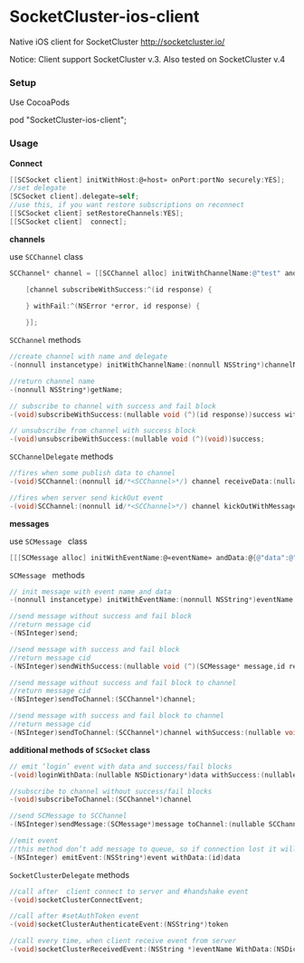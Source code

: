 # SocketCluster-ios-client

Native iOS client for SocketCluster http://socketcluster.io/

Notice: Client support SocketCluster v.3. Also tested on SocketCluster v.4

### Setup 

Use CocoaPods

pod "SocketCluster-ios-client";

### Usage
 
**Connect**
```objective-c
[[SCSocket client] initWithHost:@«host» onPort:portNo securely:YES];   
//set delegate
[SCSocket client].delegate=self;   
//use this, if you want restore subscriptions on reconnect
[[SCSocket client] setRestoreChannels:YES];
[[SCSocket client]  connect];
```

**channels**

use ``SCChannel`` class

```objective-c
SCChannel* channel = [[SCChannel alloc] initWithChannelName:@"test" andDelegate:nil];

    [channel subscribeWithSuccess:^(id response) {
        
    } withFail:^(NSError *error, id response) {

    }];
```

``SCChannel`` methods

```objective-c
//create channel with name and delegate
-(nonnull instancetype) initWithChannelName:(nonnull NSString*)channelName andDelegate:(nullable id /*<SCChannelDelegate>*/)delegate;
```


```objective-c
//return channel name
-(nonnull NSString*)getName;

```

```objective-c
// subscribe to channel with success and fail block
-(void)subscribeWithSuccess:(nullable void (^)(id response))success withFail:(nullable void (^)(NSError* error,id response))fail;
```

```objective-c
// unsubscribe from channel with success block
-(void)unsubscribeWithSuccess:(nullable void (^)(void))success;
```

``SCChannelDelegate`` methods

```objective-c
//fires when some publish data to channel
-(void)SCChannel:(nonnull id/*<SCChannel>*/) channel receiveData:(nullable id)data;
```

```objective-c
//fires when server send kickOut event
-(void)SCChannel:(nonnull id/*<SCChannel>*/) channel kickOutWithMessage:(nullable id)message;
```


**messages**

use ``SCMessage `` class

```objective-c
[[[SCMessage alloc] initWithEventName:@«eventName» andData:@{@"data":@"test" }] send]
```


``SCMessage `` methods

```objective-c
// init message with event name and data
-(nonnull instancetype) initWithEventName:(nonnull NSString*)eventName andData:(nullable id)data
```

```objective-c
//send message without success and fail block
//return message cid
-(NSInteger)send;
```

```objective-c
//send message with success and fail block
//return message cid
-(NSInteger)sendWithSuccess:(nullable void (^)(SCMessage* message,id response))success withFail:(nullable void (^)(SCMessage* message,id response))fail;
```

```objective-c
//send message without success and fail block to channel
//return message cid
-(NSInteger)sendToChannel:(SCChannel*)channel;
```

```objective-c
//send message with success and fail block to channel
//return message cid
-(NSInteger)sendToChannel:(SCChannel*)channel withSuccess:(nullable void (^)(SCMessage* message,id response))success withFail:(nullable void (^)(SCMessage* message,id response))fail;
```

**additional methods of ``SCSocket`` class**

```objective-c
// emit ‘login’ event with data and success/fail blocks
-(void)loginWithData:(nullable NSDictionary*)data withSuccess:(nullable void (^)(id response))success withFail:(nullable void (^)(id response))fail;
```

```objective-c
//subscribe to channel without success/fail blocks
-(void)subscribeToChannel:(SCChannel*)channel
```

```objective-c
//send SCMessage to SCChannel
-(NSInteger)sendMessage:(SCMessage*)message toChannel:(nullable SCChannel*)channel;
```

```objective-c
//emit event 
//this method don’t add message to queue, so if connection lost it will not resend 
-(NSInteger) emitEvent:(NSString*)event withData:(id)data
```

``SocketClusterDelegate`` methods

```objective-c
//call after  client connect to server and #handshake event
-(void)socketClusterConnectEvent;
```

```objective-c
//call after #setAuthToken event
-(void)socketClusterAuthenticateEvent:(NSString*)token
```

```objective-c
//call every time, when client receive event from server
-(void)socketClusterReceivedEvent:(NSString *)eventName WithData:(NSDictionary *)data isStandartEvent:(BOOL)isStandartEvent;
```
